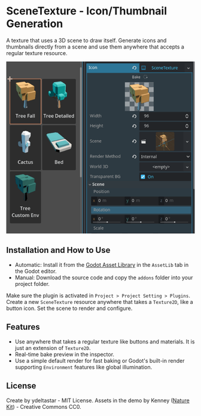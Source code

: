 # SceneTexture - Icon/Thumbnail Generation

A texture that uses a 3D scene to draw itself. Generate icons and thumbnails directly from a scene and use them anywhere that accepts a regular texture resource.

![Use](docs/scene_texture_use.gif)
## Installation and How to Use

- Automatic: Install it from the [Godot Asset Library](https://godotengine.org/asset-library) in the `AssetLib` tab in the Godot editor.
- Manual: Download the source code and copy the `addons` folder into your project folder.

Make sure the plugin is activated in `Project > Project Setting > Plugins`.
Create a new `SceneTexture` resource anywhere that takes a `Texture2D`, like a button icon. Set the scene to render and configure.

## Features

- Use anywhere that takes a regular texture like buttons and materials. It is just an extension of `Texture2D`.
- Real-time bake preview in the inspector.
- Use a simple default render for fast baking or Godot's built-in render supporting `Environment` features like global illumination.
## License

Create by ydeltastar - MIT License.
Assets in the demo by Kenney ([Nature Kit](https://kenney.nl/assets/nature-kit)) - Creative Commons CC0.
